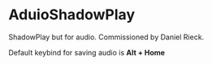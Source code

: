 # AduioShadowPlay
ShadowPlay but for audio. Commissioned by Daniel Rieck.

Default keybind for saving audio is **Alt + Home**
